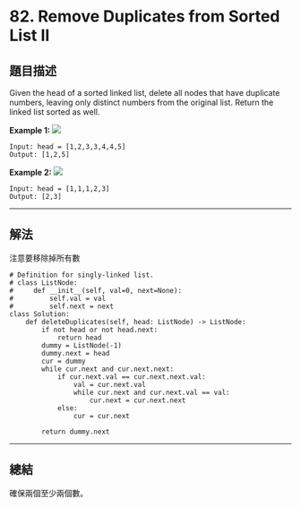 # 82. Remove Duplicates from Sorted List II



## 題目描述

Given the head of a sorted linked list, delete all nodes that have duplicate numbers, leaving only distinct numbers from the original list. Return the linked list sorted as well.



**Example 1:**
![](https://assets.leetcode.com/uploads/2021/01/04/linkedlist1.jpg)
```
Input: head = [1,2,3,3,4,4,5]
Output: [1,2,5]
```


**Example 2:**
![](https://assets.leetcode.com/uploads/2021/01/04/linkedlist2.jpg)
```
Input: head = [1,1,1,2,3]
Output: [2,3]
```


---

## 解法


注意要移除掉所有數

```
# Definition for singly-linked list.
# class ListNode:
#     def __init__(self, val=0, next=None):
#         self.val = val
#         self.next = next
class Solution:
    def deleteDuplicates(self, head: ListNode) -> ListNode:
        if not head or not head.next:
            return head
        dummy = ListNode(-1)
        dummy.next = head
        cur = dummy
        while cur.next and cur.next.next:
            if cur.next.val == cur.next.next.val:
                val = cur.next.val
                while cur.next and cur.next.val == val:
                    cur.next = cur.next.next
            else:
                cur = cur.next
        
        return dummy.next
```



---


## 總結

確保兩個至少兩個數。



